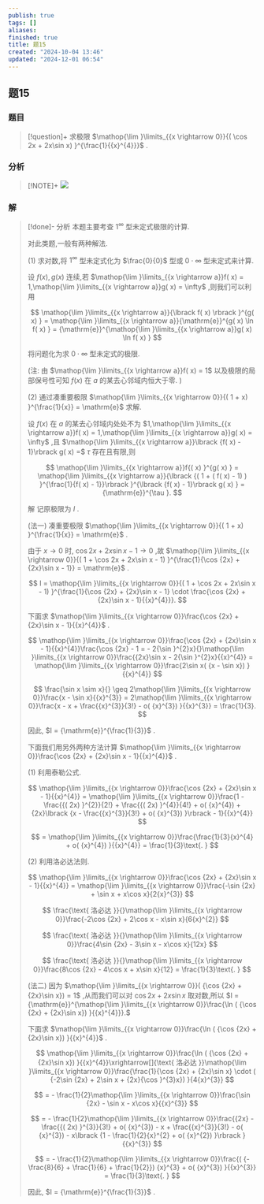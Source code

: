 ```yaml
---
publish: true
tags: []
aliases: 
finished: true
title: 题15
created: "2024-10-04 13:46"
updated: "2024-12-01 06:54"
---
```

## 题15
### 题目
> [!question]+
> 求极限 $\mathop{\lim }\limits_{{x \rightarrow 0}}{( \cos 2x + 2x\sin x) }^{\frac{1}{{x}^{4}}}$ .
### 分析
> [!NOTE]+
> ![](https://img.hwenyi.tech/202411291707143.webp)
### 解
> [!done]-
> 分析 本题主要考查 ${1}^{\infty }$ 型未定式极限的计算.
> 
> 对此类题,一般有两种解法.
> 
> (1) 求对数,将 ${1}^{\infty }$ 型未定式化为 $\frac{0}{0}$ 型或 $0 \cdot \infty$ 型未定式来计算.
> 
> 设 $f( x), g( x)$ 连续,若 $\mathop{\lim }\limits_{{x \rightarrow a}}f( x) = 1,\mathop{\lim }\limits_{{x \rightarrow a}}g( x) = \infty$ ,则我们可以利用
> 
> $$
> \mathop{\lim }\limits_{{x \rightarrow a}}{\lbrack f( x) \rbrack }^{g( x) } = \mathop{\lim }\limits_{{x \rightarrow a}}{\mathrm{e}}^{g( x) \ln f( x) } = {\mathrm{e}}^{\mathop{\lim }\limits_{{x \rightarrow a}}g( x) \ln f( x) }
> $$
> 
> 将问题化为求 $0 \cdot \infty$ 型未定式的极限.
> 
> (注: 由 $\mathop{\lim }\limits_{{x \rightarrow a}}f( x) = 1$ 以及极限的局部保号性可知 $f( x)$ 在 $a$ 的某去心邻域内恒大于零. )
> 
> (2) 通过凑重要极限 $\mathop{\lim }\limits_{{x \rightarrow 0}}{( 1 + x) }^{\frac{1}{x}} = \mathrm{e}$ 求解.
> 
> 设 $f( x)$ 在 $a$ 的某去心邻域内处处不为 $1,\mathop{\lim }\limits_{{x \rightarrow a}}f( x) = 1,\mathop{\lim }\limits_{{x \rightarrow a}}g( x) = \infty$ ,且 $\mathop{\lim }\limits_{{x \rightarrow a}}\lbrack {f( x) - 1}\rbrack g( x) =$ $\tau$ 存在且有限,则
> 
> $$
> \mathop{\lim }\limits_{{x \rightarrow a}}f{( x) }^{g( x) } = \mathop{\lim }\limits_{{x \rightarrow a}}{\lbrack {( 1 + ( f( x) - 1) ) }^{\frac{1}{f( x) - 1}}\rbrack }^{\lbrack {f( x) - 1}\rbrack g( x) } = {\mathrm{e}}^{\tau }.
> $$
> 
> 解 记原极限为 $I$ .
> 
> (法一) 凑重要极限 $\mathop{\lim }\limits_{{x \rightarrow 0}}{( 1 + x) }^{\frac{1}{x}} = \mathrm{e}$ .
> 
> 由于 $x \rightarrow 0$ 时, $\cos {2x} + {2x}\sin x - 1 \rightarrow 0$ ,故 $\mathop{\lim }\limits_{{x \rightarrow 0}}{( 1 + \cos 2x + 2x\sin x - 1) }^{\frac{1}{\cos {2x} + {2x}\sin x - 1}} = \mathrm{e}$ .
> 
> $$
> I = \mathop{\lim }\limits_{{x \rightarrow 0}}{( 1 + \cos 2x + 2x\sin x - 1) }^{\frac{1}{\cos {2x} + {2x}\sin x - 1} \cdot \frac{\cos {2x} + {2x}\sin x - 1}{{x}^{4}}}.
> $$
> 
> 下面求 $\mathop{\lim }\limits_{{x \rightarrow 0}}\frac{\cos {2x} + {2x}\sin x - 1}{{x}^{4}}$ .
> 
> $$
> \mathop{\lim }\limits_{{x \rightarrow 0}}\frac{\cos {2x} + {2x}\sin x - 1}{{x}^{4}}\frac{\cos {2x} - 1 = - 2{\sin }^{2}x}{}\mathop{\lim }\limits_{{x \rightarrow 0}}\frac{{2x}\sin x - 2{\sin }^{2}x}{{x}^{4}} = \mathop{\lim }\limits_{{x \rightarrow 0}}\frac{2\sin x( {x - \sin x}) }{{x}^{4}}
> $$
> 
> $$
> \frac{\sin x \sim x}{} \geq 2\mathop{\lim }\limits_{{x \rightarrow 0}}\frac{x - \sin x}{{x}^{3}} = 2\mathop{\lim }\limits_{{x \rightarrow 0}}\frac{x - x + \frac{{x}^{3}}{3!} - o( {x}^{3}) }{{x}^{3}} = \frac{1}{3}.
> $$
> 
> 因此, $I = {\mathrm{e}}^{\frac{1}{3}}$ .
> 
> 下面我们用另外两种方法计算 $\mathop{\lim }\limits_{{x \rightarrow 0}}\frac{\cos {2x} + {2x}\sin x - 1}{{x}^{4}}$ .
> 
> (1) 利用泰勒公式.
> 
> $$
> \mathop{\lim }\limits_{{x \rightarrow 0}}\frac{\cos {2x} + {2x}\sin x - 1}{{x}^{4}} = \mathop{\lim }\limits_{{x \rightarrow 0}}\frac{1 - \frac{{( 2x) }^{2}}{2!} + \frac{{( 2x) }^{4}}{4!} + o( {x}^{4}) + {2x}\lbrack {x - \frac{{x}^{3}}{3!} + o( {x}^{3}) }\rbrack - 1}{{x}^{4}}
> $$
> 
> $$
> = \mathop{\lim }\limits_{{x \rightarrow 0}}\frac{\frac{1}{3}{x}^{4} + o( {x}^{4}) }{{x}^{4}} = \frac{1}{3}\text{. }
> $$
> 
> (2) 利用洛必达法则.
> 
> $$
> \mathop{\lim }\limits_{{x \rightarrow 0}}\frac{\cos {2x} + {2x}\sin x - 1}{{x}^{4}} = \mathop{\lim }\limits_{{x \rightarrow 0}}\frac{-\sin {2x} + \sin x + x\cos x}{2{x}^{3}}
> $$
> 
> $$
> \frac{\text{ 洛必达 }}{}\mathop{\lim }\limits_{{x \rightarrow 0}}\frac{-2\cos {2x} + 2\cos x - x\sin x}{6{x}^{2}}
> $$
> 
> $$
> \frac{\text{ 洛必达 }}{}\mathop{\lim }\limits_{{x \rightarrow 0}}\frac{4\sin {2x} - 3\sin x - x\cos x}{12x}
> $$
> 
> $$
> \frac{\text{ 洛必达 }}{}\mathop{\lim }\limits_{{x \rightarrow 0}}\frac{8\cos {2x} - 4\cos x + x\sin x}{12} = \frac{1}{3}\text{. }
> $$
> 
> (法二) 因为 $\mathop{\lim }\limits_{{x \rightarrow 0}}( {\cos {2x} + {2x}\sin x}) = 1$ ,从而我们可以对 $\cos {2x} + {2x}\sin x$ 取对数,所以 $I = {\mathrm{e}}^{\mathop{\lim }\limits_{{x \rightarrow 0}}\frac{\ln ( {\cos {2x} + {2x}\sin x}) }{{x}^{4}}}.$
> 
> 下面求 $\mathop{\lim }\limits_{{x \rightarrow 0}}\frac{\ln ( {\cos {2x} + {2x}\sin x}) }{{x}^{4}}$ .
> 
> $$
> \mathop{\lim }\limits_{{x \rightarrow 0}}\frac{\ln ( {\cos {2x} + {2x}\sin x}) }{{x}^{4}}\xrightarrow[]{\text{ 洛必达 }}\mathop{\lim }\limits_{{x \rightarrow 0}}\frac{\frac{1}{\cos {2x} + {2x}\sin x} \cdot ( {-2\sin {2x} + 2\sin x + {2x}{\cos }^{3}x}) }{4{x}^{3}}
> $$
> 
> $$
> = - \frac{1}{2}\mathop{\lim }\limits_{{x \rightarrow 0}}\frac{\sin {2x} - \sin x - x\cos x}{{x}^{3}}
> $$
> 
> $$
> = - \frac{1}{2}\mathop{\lim }\limits_{{x \rightarrow 0}}\frac{{2x} - \frac{{( 2x) }^{3}}{3!} + o( {x}^{3}) - x + \frac{{x}^{3}}{3!} - o( {x}^{3}) - x\lbrack {1 - \frac{1}{2}{x}^{2} + o( {x}^{2}) }\rbrack }{{x}^{3}}
> $$
> 
> $$
> = - \frac{1}{2}\mathop{\lim }\limits_{{x \rightarrow 0}}\frac{( {-\frac{8}{6} + \frac{1}{6} + \frac{1}{2}}) {x}^{3} + o( {x}^{3}) }{{x}^{3}} = \frac{1}{3}\text{. }
> $$
> 
> 因此, $I = {\mathrm{e}}^{\frac{1}{3}}$ .